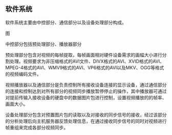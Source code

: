 ## 软件系统

软件系统主要由中控部分、通信部分以及设备处理部分构成。

图

中控部分包括预处理部分、播放器部分

预处理部分包含对视频的每帧提取，每帧画面相对硬件设备需求的画幅大小进行分割处理。视频要求为非压缩格式的AVI文件、DIVX格式的AVI、XVID格式的AVI、MPEG-4格式的AVI、WMV9格式的AVI、VP6格式的AVI以及MKV、OGG等格式的视频编码文件。

视频播放器以及通信部分是负责控制所有接收设备连接的显示设备，通过通信部分的连接和控制达到对所有部分的视频同步播放暂停停止的操作，其中播放器可通过对提前传输入接收设备的硬盘中的数据图片包进行控制，设置视频播放的的帧率、画面大小。

设备处理部分包含对预置图片包的读取以及对接收的同步信号的接收，经过该部分的分析处理后向主机服务器反馈处理信息，在通过接收同步信号的同时对视频进行帧重组来完成各部分视频同步。

